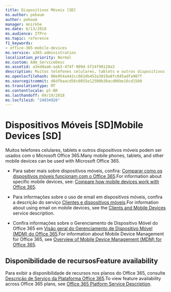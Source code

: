```yaml
---
title: Dispositivos Móveis [SD]
ms.author: pebaum
author: pebaum
manager: mnirkhe
ms.date: 6/13/2018
ms.audience: ITPro
ms.topic: reference
f1_keywords:
- office-365-mobile-devices
ms.service: o365-administration
localization_priority: Normal
ms.custom: Adm_ServiceDesc
ms.assetid: a3ed4aa6-aab3-474f-909d-5f24f98128a3
description: Muitos telefones celulares, tablets e outros dispositivos móveis podem ser usados com o Microsoft Office 365.
ms.openlocfilehash: 00e954a442cc861db452a3019a8fc045adfa987f
ms.sourcegitcommit: d6dfbaacd56c0855e12500b38acd06be16cd1560
ms.translationtype: MT
ms.contentlocale: pt-BR
ms.lasthandoff: 09/19/2018
ms.locfileid: "24034926"
---
```

# <a name="mobile-devices-sd"></a><span data-ttu-id="b1a4e-103">Dispositivos Móveis [SD]</span><span class="sxs-lookup"><span data-stu-id="b1a4e-103">Mobile Devices [SD]</span></span>

<span data-ttu-id="b1a4e-104">Muitos telefones celulares, tablets e outros dispositivos móveis podem ser usados com o Microsoft Office 365.</span><span class="sxs-lookup"><span data-stu-id="b1a4e-104">Many mobile phones, tablets, and other mobile devices can be used with Microsoft Office 365.</span></span> 
  
- <span data-ttu-id="b1a4e-105">Para saber mais sobre dispositivos móveis, confira: [Comparar como os dispositivos móveis funcionam com o Office 365](https://go.microsoft.com/fwlink/p/?LinkId=282337).</span><span class="sxs-lookup"><span data-stu-id="b1a4e-105">For information about specific mobile devices, see: [Compare how mobile devices work with Office 365](https://go.microsoft.com/fwlink/p/?LinkId=282337).</span></span>
    
- <span data-ttu-id="b1a4e-106">Para informações sobre o uso de email em dispositivos móveis, confira a descrição do serviço [Clientes e dispositivos móveis](../exchange-online-service-description/clients-and-mobile-devices.md).</span><span class="sxs-lookup"><span data-stu-id="b1a4e-106">For information about using email on mobile devices, see the [Clients and Mobile Devices](../exchange-online-service-description/clients-and-mobile-devices.md) service description.</span></span> 
    
- <span data-ttu-id="b1a4e-107">Confira informações sobre o Gerenciamento de Dispositivo Móvel do Office 365 em [Visão geral do Gerenciamento de Dispositivo Móvel (MDM) do Office 365](https://go.microsoft.com/fwlink/?linkid=808602).</span><span class="sxs-lookup"><span data-stu-id="b1a4e-107">For information about Mobile Device Management for Office 365, see [Overview of Mobile Device Management (MDM) for Office 365](https://go.microsoft.com/fwlink/?linkid=808602).</span></span>
    
## <a name="feature-availability"></a><span data-ttu-id="b1a4e-108">Disponibilidade de recursos</span><span class="sxs-lookup"><span data-stu-id="b1a4e-108">Feature availability</span></span>

<span data-ttu-id="b1a4e-109">Para exibir a disponibilidade de recursos nos planos do Office 365, consulte [Descrição de Serviço da Plataforma Office 365](https://technet.microsoft.com/en-us/library/office-365-platform-service-description.aspx).</span><span class="sxs-lookup"><span data-stu-id="b1a4e-109">To view feature availability across Office 365 plans, see [Office 365 Platform Service Description](https://technet.microsoft.com/en-us/library/office-365-platform-service-description.aspx).</span></span>
  

